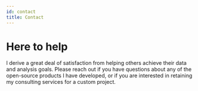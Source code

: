 ```yaml
---
id: contact
title: Contact
---
```


# Here to help

I derive a great deal of satisfaction from helping others achieve their data and analysis goals. Please reach out if you 
have questions about any of the open-source products I have developed, or if you are interested in retaining my consulting services
for a custom project. 